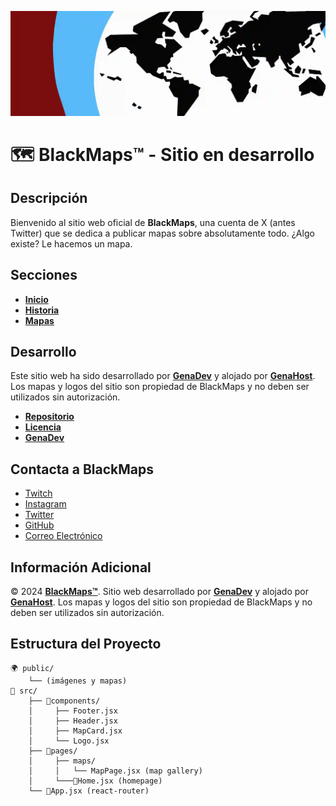 ![BlackMaps Logo](public/image/readme-banner.webp)
# 🗺️ BlackMaps™ - Sitio en desarrollo

## Descripción

Bienvenido al sitio web oficial de **BlackMaps**, una cuenta de X (antes Twitter) que se dedica a publicar mapas sobre absolutamente todo. ¿Algo existe? Le hacemos un mapa.

## Secciones

- **[Inicio](https://blackmaps.vercel.app/)**
- **[Historia](https://blackmaps.vercel.app/#about)**
- **[Mapas](https://blackmaps.vercel.app/maps)**

## Desarrollo

Este sitio web ha sido desarrollado por **[GenaDev](https://www.linkedin.com/in/genadev)** y alojado por **[GenaHost](https://genahost.vercel.app/)**. Los mapas y logos del sitio son propiedad de BlackMaps y no deben ser utilizados sin autorización.

- **[Repositorio](https://github.com/GenaAaaj/BlackMaps-Website/)**
- **[Licencia](https://github.com/GenaAaaj/BlackMaps-Website/blob/main/LICENSE)**
- **[GenaDev](https://www.linkedin.com/in/genadev)**

## Contacta a BlackMaps

- [Twitch](https://www.twitch.tv/mapsblack/)
- [Instagram](https://www.instagram.com/maps_black/)
- [Twitter](https://x.com/maps_black/)
- [GitHub](https://github.com/GenaAaaj/BlackMaps-Website/)
- [Correo Electrónico](mailto:maps.black8@gmail.com)

## Información Adicional

© 2024 **[BlackMaps™](https://blackmaps.vercel.app/)**. Sitio web desarrollado por **[GenaDev](https://www.linkedin.com/in/genadev)** y alojado por **[GenaHost](https://genahost.vercel.app/)**. Los mapas y logos del sitio son propiedad de BlackMaps y no deben ser utilizados sin autorización.

## Estructura del Proyecto

```plaintext
🌍 public/
    └── (imágenes y mapas)
🚧 src/
    ├── 🧩components/
    │     ├── Footer.jsx
    │     ├── Header.jsx
    │     ├── MapCard.jsx
    │     └── Logo.jsx
    ├── 📱pages/
    │     ├── maps/
    │     │   └── MapPage.jsx (map gallery)
    │     └───🏨Home.jsx (homepage)
    └── 🌱App.jsx (react-router)
